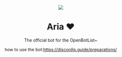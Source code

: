 <div align="center">

<img src="https://cdn.discordapp.com/avatars/890150590762606623/609f6bdc239793693fdd0539f2aa1871.png?size=512">
 
# Aria ♥

The official bot for the OpenBotList~

how to use the bot:https://discordjs.guide/preparations/

</div>
